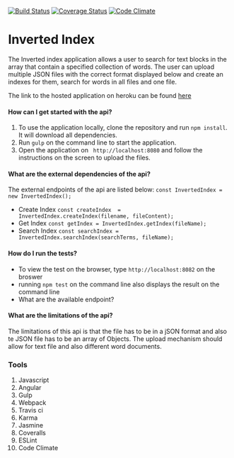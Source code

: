 [![Build Status](https://travis-ci.org/andela-vnwaiwu/inverted-index.svg?branch=develop)](https://travis-ci.org/andela-vnwaiwu/inverted-index) [![Coverage Status](https://coveralls.io/repos/github/andela-vnwaiwu/inverted-index/badge.svg?branch=develop)](https://coveralls.io/github/andela-vnwaiwu/inverted-index?branch=develop) [![Code Climate](https://codeclimate.com/github/andela-vnwaiwu/inverted-index/badges/gpa.svg)](https://codeclimate.com/github/andela-vnwaiwu/inverted-index)

# Inverted Index

The Inverted index application allows a user to search for text blocks in the array that contain a specified collection of words.
The user can upload multiple JSON files with the correct format displayed below and create an indexes for them, search for words in
all files and one file.

The link to the hosted application on heroku can be found [here](https://inverted-index-andela.herokuapp.com)

#### How can I get started with the api?
1. To use the application locally, clone the repository and run ``` npm install ```. It will download all dependencies.
2. Run ``` gulp ``` on the command line to start the application.
3. Open the application on ``` http://localhost:8080``` and follow the instructions on the screen to upload the files.

#### What are the  external dependencies of the api?
The external endpoints of the api are listed below:
``` const InvertedIndex = new InvertedIndex(); ```
- Create Index
	``` const createIndex  = InvertedIndex.createIndex(filename, fileContent); ```
- Get Index
	``` const getIndex = InvertedIndex.getIndex(fileName); ```
- Search Index
	``` const searchIndex = InvertedIndex.searchIndex(searchTerms, fileName); ```

#### How do I run the tests?
- To view the test on the browser, type ``` http://localhost:8082 ```  on the broswer
- running ``` npm test ``` on the command line also displays the result on the command line
- What are the available endpoint?

#### What are the limitations of the api?
The limitations of this api is that the file has to be in a jSON format and also te JSON file has to be an array of Objects. The upload mechanism should allow for text file and also different word documents.

### Tools
1. Javascript
2. Angular
3. Gulp
4. Webpack
5. Travis ci
6. Karma
7. Jasmine
8. Coveralls
9. ESLint
10. Code Climate